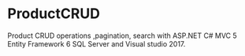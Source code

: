 # ProductCRUD
Product CRUD operations ,pagination, search with ASP.NET C# MVC 5 Entity Framework 6 SQL Server and Visual studio 2017.
